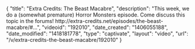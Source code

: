 {
    "title": "Extra Credits: The Beast Macabre",
    "description": "This week, we do a (somewhat premature) Horror Monsters episode. Come discuss this topic in the forums! http:\/\/extra-credits.net\/episodes\/the-beast-macabre\/#...",
    "videoid": "192010",
    "date_created": "1406055188",
    "date_modified": "1418181778",
    "type": "captivate",
    "layout": "video",
    "url": "\/v\/extra-credits-the-beast-macabre\/192010"
}